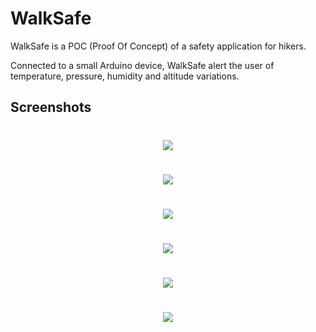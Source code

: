 WalkSafe
========

WalkSafe is a POC (Proof Of Concept) of a safety application for hikers.

Connected to a small Arduino device, WalkSafe alert the user of temperature, pressure, humidity and altitude variations.

Screenshots
--------
<h1 align="center">
  <img src="https://i.imgur.com/tK7AYN7.png">
</h1>
<h1 align="center">
  <img src="https://i.imgur.com/DtTwOtX.png">
</h1>
<h1 align="center">
  <img src="https://i.imgur.com/tCzSQ4z.png">
</h1>
<h1 align="center">
  <img src="https://i.imgur.com/RGn5Gpl.png">
</h1>
<h1 align="center">
  <img src="https://i.imgur.com/rtWKwn7.png">
</h1>
<h1 align="center">
  <img src="https://i.imgur.com/nMcJmui.png">
</h1>

